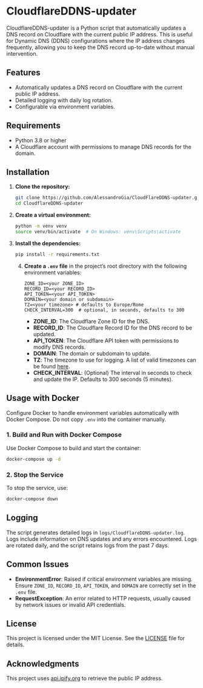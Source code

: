 
# CloudflareDDNS-updater

CloudflareDDNS-updater is a Python script that automatically updates a DNS record on Cloudflare with the current public IP address. This is useful for Dynamic DNS (DDNS) configurations where the IP address changes frequently, allowing you to keep the DNS record up-to-date without manual intervention.

## Features
- Automatically updates a DNS record on Cloudflare with the current public IP address.
- Detailed logging with daily log rotation.
- Configurable via environment variables.

## Requirements
- Python 3.8 or higher
- A Cloudflare account with permissions to manage DNS records for the domain.

## Installation

1. **Clone the repository:**
   ```bash
   git clone https://github.com/AlessandroGia/CloudFlareDDNS-updater.git
   cd CloudflareDDNS-updater
   ```

2. **Create a virtual environment:**
   ```bash
   python -m venv venv
   source venv/bin/activate  # On Windows: venv\Scripts\activate
   ```

3. **Install the dependencies:**
   ```bash
   pip install -r requirements.txt
   ```

   4. **Create a `.env` file** in the project’s root directory with the following environment variables:

      ```dotenv
      ZONE_ID=<your ZONE_ID>
      RECORD_ID=<your RECORD_ID>
      API_TOKEN=<your API_TOKEN>
      DOMAIN=<your domain or subdomain>
      TZ=<your timezone> # defaults to Europe/Rome
      CHECK_INTERVAL=300  # optional, in seconds, defaults to 300
      ```

      - **ZONE_ID**: The Cloudflare Zone ID for the DNS.
      - **RECORD_ID**: The Cloudflare Record ID for the DNS record to be updated.
      - **API_TOKEN**: The Cloudflare API token with permissions to modify DNS records.
      - **DOMAIN**: The domain or subdomain to update.
      - **TZ**: The timezone to use for logging. A list of valid timezones can be found [here](https://en.wikipedia.org/wiki/List_of_tz_database_time_zones).
      - **CHECK_INTERVAL**: (Optional) The interval in seconds to check and update the IP. Defaults to 300 seconds (5 minutes).

## Usage with Docker

Configure Docker to handle environment variables automatically with Docker Compose. Do not copy `.env` into the container manually.

### 1. Build and Run with Docker Compose

Use Docker Compose to build and start the container:

```bash
docker-compose up -d
```

### 2. Stop the Service

To stop the service, use:

```bash
docker-compose down
```

## Logging

The script generates detailed logs in `logs/CloudflareDDNS-updater.log`. Logs include information on DNS updates and any errors encountered. Logs are rotated daily, and the script retains logs from the past 7 days.

## Common Issues

- **EnvironmentError**: Raised if critical environment variables are missing. Ensure `ZONE_ID`, `RECORD_ID`, `API_TOKEN`, and `DOMAIN` are correctly set in the `.env` file.
- **RequestException**: An error related to HTTP requests, usually caused by network issues or invalid API credentials.

## License

This project is licensed under the MIT License. See the [LICENSE](LICENSE) file for details.

## Acknowledgments

This project uses [api.ipify.org](https://api.ipify.org) to retrieve the public IP address. 
